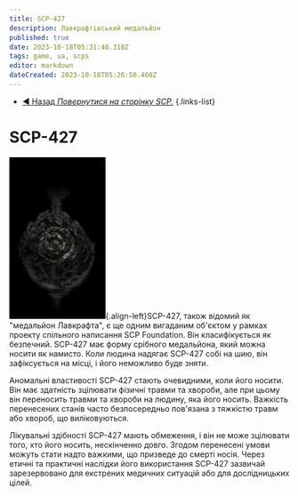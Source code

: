 ```yaml
---
title: SCP-427
description: Лавкрафтівський медальйон
published: true
date: 2023-10-18T05:31:40.318Z
tags: game, ua, scps
editor: markdown
dateCreated: 2023-10-18T05:26:50.460Z
---
```


- [:arrow_backward: Назад *Повернутися на сторінку SCP.*](/uk/game/scps#scps) 
{.links-list}
# SCP-427
![427.jpg](/images/roles/427.jpg){.align-left}SCP-427, також відомий як "медальйон Лавкрафта", є ще одним вигаданим об'єктом у рамках проекту спільного написання SCP Foundation. Він класифікується як безпечний. SCP-427 має форму срібного медальйона, який можна носити як намисто. Коли людина надягає SCP-427 собі на шию, він зафіксується на місці, і його неможливо буде зняти.

Аномальні властивості SCP-427 стають очевидними, коли його носити. Він має здатність зцілювати фізичні травми та хвороби, але при цьому він переносить травми та хвороби на людину, яка його носить. Важкість перенесених станів часто безпосередньо пов'язана з тяжкістю травм або хвороб, що виліковуються.

Лікувальні здібності SCP-427 мають обмеження, і він не може зцілювати того, хто його носить, нескінченно довго. Згодом перенесені умови можуть стати надто важкими, що призведе до смерті носія. Через етичні та практичні наслідки його використання SCP-427 зазвичай зарезервовано для екстрених медичних ситуацій або для дослідницьких цілей.